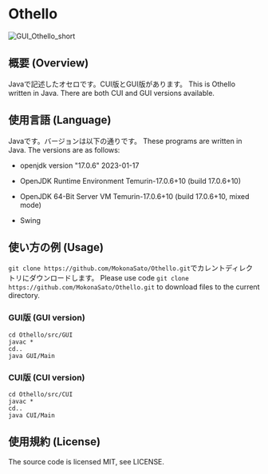 # Othello
![GUI_Othello_short](https://user-images.githubusercontent.com/96382314/233820202-36cbf521-b48b-4fbe-ab9e-abc1b7009392.gif)


## 概要 (Overview)
Javaで記述したオセロです。CUI版とGUI版があります。
This is Othello written in Java. There are both CUI and GUI versions available.  

## 使用言語 (Language)
Javaです。バージョンは以下の通りです。
These programs are written in Java. The versions are as follows:

- openjdk version "17.0.6" 2023-01-17
- OpenJDK Runtime Environment Temurin-17.0.6+10 (build 17.0.6+10)
- OpenJDK 64-Bit Server VM Temurin-17.0.6+10 (build 17.0.6+10, mixed mode)

- Swing

## 使い方の例 (Usage)
`git clone https://github.com/MokonaSato/Othello.git`でカレントディレクトリにダウンロードします。
Please use code `git clone https://github.com/MokonaSato/Othello.git` to download files to the current directory.

### GUI版 (GUI version)
```
cd Othello/src/GUI
javac *
cd..
java GUI/Main
```

### CUI版 (CUI version)
```
cd Othello/src/CUI
javac *
cd..
java CUI/Main
```
## 使用規約 (License)
The source code is licensed MIT, see LICENSE.

